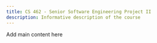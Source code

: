 ```yaml
---
title: CS 462 - Senior Software Engineering Project II
description: Informative description of the course
---
```


Add main content here